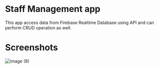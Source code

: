# Staff Management app

This app access data from Firebase Realtime Database using API and can perform CRUD operation as well. 

# Screenshots

![image (8)](https://github.com/user-attachments/assets/b17697b7-63f9-402d-ac50-88a9a836e543)
